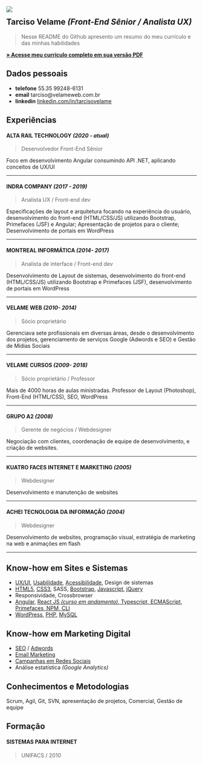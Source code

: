 

<img src="http://velameweb.com.br/git/avatar-2020.jpg" align="left" />


<h2>Tarciso Velame <em>(Front-End Sênior / Analista UX)</em></h2>

<blockquote>
  <p>Nesse README do Github apresento um resumo do meu currículo e das minhas habilidades</p>
</blockquote>

<p>
  <a href="http://velameweb.com.br/git/Tarciso-Velame-CV-2020.pdf" target="_blank">
    <strong>» Acesse meu currículo completo em sua versão PDF</strong>
  </a>
</p>


<h2>Dados pessoais</h2>

<ul>
    <li><strong>telefone</strong> 55.35 99248-6131</li>
    <li><strong>email</strong> tarciso@velameweb.com.br</li>
    <li><strong>linkedin</strong> <a href="https://www.linkedin.com/in/tarcisovelame" target="_blank"> linkedin.com/in/tarcisovelame</a></li>
</ul>



<h2>Experiências</h2>

<h4>ALTA RAIL TECHNOLOGY <em>(2020 - atual)</em></h4>
<blockquote>
  <p>Desenvolvedor Front-End Sênior</p>
</blockquote>

<p>Foco em desenvolvimento Angular consumindo API .NET, aplicando conceitos de UX/UI</p>

<hr />

<h4>INDRA COMPANY <em>(2017 - 2019)</em></h4>
<blockquote>
  <p>Analista UX / Front-end dev</p>
</blockquote>

<p>Especificações de layout e arquitetura focando na experiência do usuário, desenvolvimento do front-end (HTML/CSS/JS) utilizando Bootstrap, Primefaces (JSF) e Angular; Apresentação de projetos para o cliente; Desenvolvimento de portais em WordPress</p>

<hr />

<h4>MONTREAL INFORMÁTICA <em>(2014- 2017)</em></h4>
<blockquote>
  <p>Analista de interface / Front-end dev</p>
</blockquote>

<p>Desenvolvimento de Layout de sistemas, desenvolvimento do front-end (HTML/CSS/JS) utilizando Bootstrap e Primefaces (JSF), desenvolvimento de portais em WordPress</p>

<hr />


<h4>VELAME WEB <em>(2010- 2014)</em></h4>
<blockquote>
  <p>Sócio proprietário</p>
</blockquote>

<p>Gerenciava sete profissionais em diversas áreas, desde o desenvolvimento dos projetos, gerenciamento de serviços Google (Adwords e SEO) e Gestão de Mídias Sociais</p>

<hr />


<h4>VELAME CURSOS <em>(2009- 2018)</em></h4>
<blockquote>
  <p>Sócio proprietário / Professor</p>
</blockquote>

<p>Mais de 4000 horas de aulas ministradas. Professor de Layout (Photoshop), Front-End (HTML/CSS), SEO, WordPress</p>

<hr />


<h4>GRUPO A2 <em>(2008)</em></h4>
<blockquote>
  <p>Gerente de negócios / Webdesigner</p>
</blockquote>

<p>Negociação com clientes, coordenação de equipe de desenvolvimento, e criação de websites.</p>

<hr />


<h4>KUATRO FACES INTERNET E MARKETING  <em>(2005)</em></h4>
<blockquote>
  <p>Webdesigner</p>
</blockquote>

<p>Desenvolvimento e manutenção de websites</p>

<hr />


<h4>ACHEI TECNOLOGIA DA INFORMAÇÃO <em>(2004)</em></h4>
<blockquote>
  <p>Webdesigner</p>
</blockquote>

<p>Desenvolvimento de websites, programação visual, estratégia de marketing na web e animações em flash</p>

<hr />


<h2>Know-how em Sites e Sistemas</h2>

<ul>
  <li><a href="https://github.com/tarcisovelame/curriculo/tree/master/know-how/ux-ui" target="_blank">UX/UI</a>, <a href="https://github.com/tarcisovelame/curriculo/tree/master/know-how/usabilidade" target="_blank">Usabilidade</a>, <a href="https://github.com/tarcisovelame/curriculo/tree/master/know-how/acessibilidade" target="_blank">Acessibilidade</a>, Design de sistemas</li>
  <li><a href="https://github.com/tarcisovelame/curriculo/tree/master/know-how/html" target="_blank">HTML5</a>, <a href="https://github.com/tarcisovelame/curriculo/tree/master/know-how/css" target="_blank">CSS3</a>, SASS, <a href="https://github.com/tarcisovelame/curriculo/tree/master/know-how/bootstrap" target="_blank">Bootstrap</a>, <a href="https://github.com/tarcisovelame/curriculo/tree/master/know-how/javascript" target="_blank">Javascript</a>, <a href="https://github.com/tarcisovelame/curriculo/tree/master/know-how/jquery" target="_blank">jQuery</a></li>
  <li>Responsividade, Crossbrowser</li>
  <li><a href="https://github.com/tarcisovelame/curriculo/tree/master/know-how/angular" target="_blank">Angular</a>, <a href="https://github.com/tarcisovelame/curriculo/tree/master/know-how/reactjs" target="_blank">React JS <em>(curso em andamento)</em>, Typescript, ECMAScript, Primefaces, NPM, CLI</li>
  <li><a href="https://github.com/tarcisovelame/curriculo/tree/master/know-how/wordpress" target="_blank">WordPress</a>, <a href="https://github.com/tarcisovelame/curriculo/tree/master/know-how/php" target="_blank">PHP</a>, <a href="https://github.com/tarcisovelame/curriculo/tree/master/know-how/mysql" target="_blank">MySQL</a></li>
</ul>


<h2>Know-how em Marketing Digital</h2>

<ul>
  <li><a href="https://github.com/tarcisovelame/curriculo/tree/master/know-how/seo" target="_blank">SEO</a> / <a href="https://github.com/tarcisovelame/curriculo/tree/master/know-how/adwords" target="_blank">Adwords</a></li>
  <li><a href="https://github.com/tarcisovelame/curriculo/tree/master/know-how/email-marketing" target="_blank">Email Marketing</a></li>
  <li><a href="https://github.com/tarcisovelame/curriculo/tree/master/know-how/gestao-campanhas" target="_blank">Campanhas em Redes Sociais</a></li>
  <li>Análise estatística <em>(Google Analytics)</em></li>
</ul>


<h2>Conhecimentos e Metodologias</h2>

<p>Scrum, Agil, Git, SVN, apresentação de projetos, Comercial, Gestão de equipe</p>


<h2>Formação</h2>

<h4>SISTEMAS PARA INTERNET</h4>
<blockquote>
  <p>UNIFACS / 2010</p>
</blockquote>


